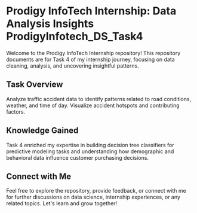 
# Prodigy InfoTech Internship: Data Analysis Insights ProdigyInfotech_DS_Task4

Welcome to the Prodigy InfoTech Internship repository! This repository documents are for Task 4 of my internship journey, focusing on data cleaning, analysis, and uncovering insightful patterns.

## Task Overview

Analyze traffic accident data to identify patterns related to road conditions, weather, and time of day. Visualize accident hotspots and contributing factors.

## Knowledge Gained

Task 4 enriched my expertise in building decision tree classifiers for predictive modeling tasks and understanding how demographic and behavioral data influence customer purchasing decisions.

## Connect with Me

Feel free to explore the repository, provide feedback, or connect with me for further discussions on data science, internship experiences, or any related topics. Let's learn and grow together!
